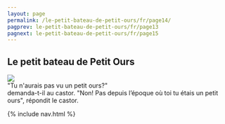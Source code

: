 ```yaml
---
layout: page
permalink: /le-petit-bateau-de-petit-ours/fr/page14/
pagprev: le-petit-bateau-de-petit-ours/fr/page13
pagnext: le-petit-bateau-de-petit-ours/fr/page15
---
```


## Le petit bateau de Petit Ours

<img src="{{ site.baseurl }}/img/le-petit-bateau-de-petit-ours/page14.jpg"/>

<div class="childbook-text">
"Tu n'aurais pas vu un petit ours?"<br />
demanda-t-il au castor. "Non! Pas depuis l’époque où toi tu étais un petit ours", répondit le castor.
</div>

{% include nav.html %}

